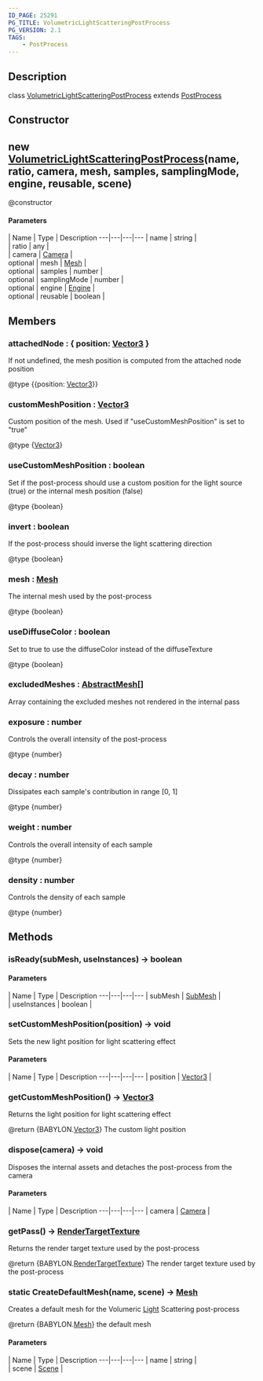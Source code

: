 ```yaml
---
ID_PAGE: 25291
PG_TITLE: VolumetricLightScatteringPostProcess
PG_VERSION: 2.1
TAGS:
    - PostProcess
---
```

## Description

class [VolumetricLightScatteringPostProcess](/classes/3.0/VolumetricLightScatteringPostProcess) extends [PostProcess](/classes/3.0/PostProcess)



## Constructor

## new [VolumetricLightScatteringPostProcess](/classes/3.0/VolumetricLightScatteringPostProcess)(name, ratio, camera, mesh, samples, samplingMode, engine, reusable, scene)

@constructor

#### Parameters
 | Name | Type | Description
---|---|---|---
 | name | string |      
 | ratio | any |      
 | camera | [Camera](/classes/3.0/Camera) |      
optional | mesh | [Mesh](/classes/3.0/Mesh) |      
optional | samples | number |      
optional | samplingMode | number |      
optional | engine | [Engine](/classes/3.0/Engine) |      
optional | reusable | boolean |      
## Members

### attachedNode : { position: [Vector3](/classes/3.0/Vector3) }

If not undefined, the mesh position is computed from the attached node position

@type {{position: [Vector3](/classes/3.0/Vector3)}}

### customMeshPosition : [Vector3](/classes/3.0/Vector3)

Custom position of the mesh. Used if "useCustomMeshPosition" is set to "true"

@type {[Vector3](/classes/3.0/Vector3)}

### useCustomMeshPosition : boolean

Set if the post-process should use a custom position for the light source (true) or the internal mesh position (false)

@type {boolean}

### invert : boolean

If the post-process should inverse the light scattering direction

@type {boolean}

### mesh : [Mesh](/classes/3.0/Mesh)

The internal mesh used by the post-process

@type {boolean}

### useDiffuseColor : boolean

Set to true to use the diffuseColor instead of the diffuseTexture

@type {boolean}

### excludedMeshes : [AbstractMesh](/classes/3.0/AbstractMesh)[]

Array containing the excluded meshes not rendered in the internal pass

### exposure : number

Controls the overall intensity of the post-process

@type {number}

### decay : number

Dissipates each sample's contribution in range [0, 1]

@type {number}

### weight : number

Controls the overall intensity of each sample

@type {number}

### density : number

Controls the density of each sample

@type {number}

## Methods

### isReady(subMesh, useInstances) &rarr; boolean



#### Parameters
 | Name | Type | Description
---|---|---|---
 | subMesh | [SubMesh](/classes/3.0/SubMesh) |      
 | useInstances | boolean |      
### setCustomMeshPosition(position) &rarr; void

Sets the new light position for light scattering effect

#### Parameters
 | Name | Type | Description
---|---|---|---
 | position | [Vector3](/classes/3.0/Vector3) |      

### getCustomMeshPosition() &rarr; [Vector3](/classes/3.0/Vector3)

Returns the light position for light scattering effect

@return {BABYLON.[Vector3](/classes/3.0/Vector3)} The custom light position
### dispose(camera) &rarr; void

Disposes the internal assets and detaches the post-process from the camera

#### Parameters
 | Name | Type | Description
---|---|---|---
 | camera | [Camera](/classes/3.0/Camera) |      

### getPass() &rarr; [RenderTargetTexture](/classes/3.0/RenderTargetTexture)

Returns the render target texture used by the post-process

@return {BABYLON.[RenderTargetTexture](/classes/3.0/RenderTargetTexture)} The render target texture used by the post-process
### static CreateDefaultMesh(name, scene) &rarr; [Mesh](/classes/3.0/Mesh)

Creates a default mesh for the Volumeric [Light](/classes/3.0/Light) Scattering post-process

@return {BABYLON.[Mesh](/classes/3.0/Mesh)} the default mesh

#### Parameters
 | Name | Type | Description
---|---|---|---
 | name | string |      
 | scene | [Scene](/classes/3.0/Scene) |      
